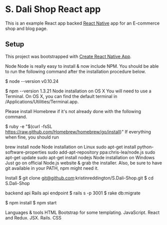 S. Dali Shop React app 
===

This is an example React app backed [React Native](https://facebook.github.io/react-native/) app for an E-commerce shop and blog page. 

## Setup

This project was bootstrapped with [Create React Native App](https://github.com/react-community/create-react-native-app).

Node
Node is really easy to install & now include NPM. You should be able to run the following command after the installation procedure below.

$ node --version
v0.10.24

$ npm --version
1.3.21
Node installation on OS X
You will need to use a Terminal. On OS X, you can find the default terminal in /Applications/Utilities/Terminal.app.

Please install Homebrew if it's not already done with the following command.

$ ruby -e "$(curl -fsSL https://raw.github.com/Homebrew/homebrew/go/install)"
If everything when fine, you should run

brew install node
Node installation on Linux
sudo apt-get install python-software-properties
sudo add-apt-repository ppa:chris-lea/node.js
sudo apt-get update
sudo apt-get install nodejs
Node installation on Windows
Just go on official Node.js website & grab the installer. Also, be sure to have git available in your PATH, npm might need it.

Install
$ git clone git@github.com:kristinreddington/S.Dali-Shop.git
$ cd S.Dali-Shop

backend api
Rails api endpoint 
$ rails s -p 3001
$ rake db:migrate 


$ npm install
$ npm start


Languages & tools
HTML
Bootstrap for some templating.
JavaScript.
React and Redux.
JSX.
Rails.
CSS
